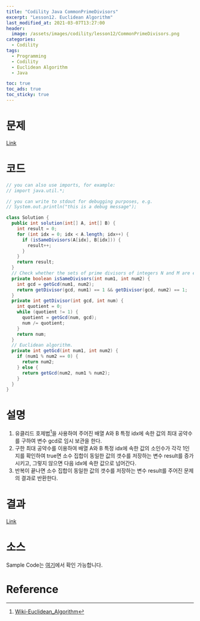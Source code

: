 ```yaml
---
title: "Codility Java CommonPrimeDivisors"
excerpt: "Lesson12. Euclidean Algorithm"
last_modified_at: 2021-03-07T13:27:00
header:
  image: /assets/images/codility/lesson12/CommonPrimeDivisors.png
categories:
  - Codility
tags:
  - Programming
  - Codility
  - Euclidean Algorithm
  - Java

toc: true
toc_ads: true
toc_sticky: true
---
```

# 문제
[Link](https://app.codility.com/programmers/lessons/12-euclidean_algorithm/common_prime_divisors/)

# 코드
```java
// you can also use imports, for example:
// import java.util.*;

// you can write to stdout for debugging purposes, e.g.
// System.out.println("this is a debug message");

class Solution {
  public int solution(int[] A, int[] B) {
    int result = 0;
    for (int idx = 0; idx < A.length; idx++) {
      if (isSameDivisors(A[idx], B[idx])) {
        result++;
      }
    }
    return result;
  }
  // Check whether the sets of prime divisors of integers N and M are exactly the same.
  private boolean isSameDivisors(int num1, int num2) {
    int gcd = getGcd(num1, num2);
    return getDivisor(gcd, num1) == 1 && getDivisor(gcd, num2) == 1;
  }
  private int getDivisor(int gcd, int num) {
    int quotient = 0;
    while (quotient != 1) {
      quotient = getGcd(num, gcd);
      num /= quotient;
    }
    return num;
  }
  // Euclidean algorithm.
  private int getGcd(int num1, int num2) {
    if (num1 % num2 == 0) {
      return num2;
    } else {
      return getGcd(num2, num1 % num2);
    }
  }
}
```

# 설명
1. 유클리드 호제법[^Euclidean]을 사용하여 주어진 배열 A와 B 특정 idx에 속한 값의 최대 공약수를 구하여 변수 gcd로 임시 보관을 한다.
2. 구한 최대 공약수를 이용하여 배열 A와 B 특정 idx에 속한 값의 소인수가 각각 1인지를 확인하여 true면 소수 집합이 동일한 값의 갯수를 저장하는 변수 result를 증가 시키고, 그렇지 않으면 다음 idx에 속한 값으로 넘어간다.
3. 반복이 끝나면 소수 집합이 동일한 값의 갯수를 저장하는 변수 result를 주어진 문제의 결과로 반환한다.

# 결과
[Link](https://app.codility.com/demo/results/trainingHCMKR3-3PJ/)

# 소스
Sample Code는 [여기](https://github.com/GracefulSoul/codility/blob/master/src/main/java/gracefulsoul/lesson12/CommonPrimeDivisors.java)에서 확인 가능합니다.

# Reference
[^Euclidean]: [Wiki-Euclidean_Algorithm](https://ko.wikipedia.org/wiki/%EC%9C%A0%ED%81%B4%EB%A6%AC%EB%93%9C_%ED%98%B8%EC%A0%9C%EB%B2%95)